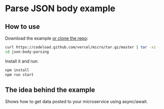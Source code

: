# Parse JSON body example

## How to use

Download the example [or clone the repo](https://github.com/vercel/micro):

```bash
curl https://codeload.github.com/vercel/micro/tar.gz/master | tar -xz --strip=2 micro-master/examples/json-body-parsing
cd json-body-parsing
```

Install it and run:

```bash
npm install
npm run start
```

## The idea behind the example

Shows how to get data posted to your microservice using async/await.
